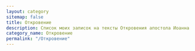 ```yaml
---
layout: category
sitemap: false
title: Откровение
description: Список моих записок на тексты Откровения апостола Иоанна
category_name: Откровение
permalink: "/Откровение"
---
```

